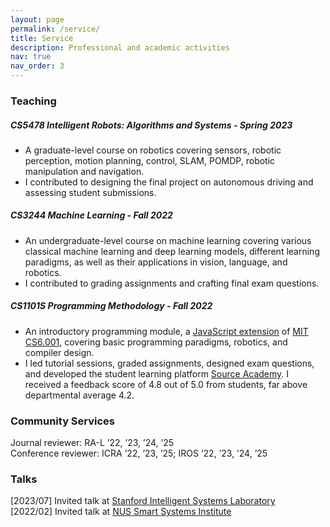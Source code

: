 ```yaml
---
layout: page
permalink: /service/
title: Service
description: Professional and academic activities
nav: true
nav_order: 3
---
```


### Teaching
##### CS5478  Intelligent Robots: Algorithms and Systems - Spring 2023
- A graduate-level course on robotics covering sensors, robotic perception, motion planning, control, SLAM, POMDP, robotic manipulation and navigation. 
- I contributed to designing the final project on autonomous driving and assessing student submissions.

##### CS3244 Machine Learning - Fall 2022
- An undergraduate-level course on machine learning covering various classical machine learning and deep learning models, different learning paradigms, as well as their applications in vision, language, and robotics.
- I contributed to grading assignments and crafting final exam questions.

##### CS1101S Programming Methodology - Fall 2022
- An introductory programming module, a [JavaScript extension](https://sourceacademy.org/sicpjs/index) of [MIT CS6.001](https://ocw.mit.edu/courses/6-0001-introduction-to-computer-science-and-programming-in-python-fall-2016/), covering basic programming paradigms, robotics, and compiler design. 
- I led tutorial sessions, graded assignments, designed exam questions, and developed the student learning platform [Source Academy](https://sourceacademy.org/playground). I received a feedback score of 4.8 out of 5.0 from students, far above departmental average 4.2.

### Community Services
Journal reviewer: RA-L ’22, ’23, ’24, ’25 <br>
Conference reviewer: ICRA ’22, ’23, ’25; IROS ’22, ’23, ’24, ’25

### Talks
[2023/07] Invited talk at [Stanford Intelligent Systems Laboratory](https://sisl.stanford.edu/) <br>
[2022/02] Invited talk at [NUS Smart Systems Institute](https://ssi.nus.edu.sg/#research)
